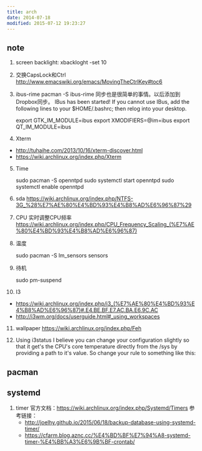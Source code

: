 ```yaml
---
title: arch
date: 2014-07-18
modified: 2015-07-12 19:23:27
---
```


## note
1. screen backlight: xbackloght -set 10

2. 交换CapsLock和Ctrl	http://www.emacswiki.org/emacs/MovingTheCtrlKey#toc6

3. ibus-rime pacman -S ibus-rime
同步也是很简单的事情。以后添加到Dropbox同步。
IBus has been started! If you cannot use IBus, add the following lines to your $HOME/.bashrc; then relog into your desktop.

    export GTK_IM_MODULE=ibus
    export XMODIFIERS=@im=ibus
    export QT_IM_MODULE=ibus

4. Xterm
- http://tuhaihe.com/2013/10/16/xterm-discover.html
- https://wiki.archlinux.org/index.php/Xterm

5. Time

    sudo pacman -S openntpd
    sudo systemctl start openntpd
    sudo systemctl enable openntpd

6. sda  <https://wiki.archlinux.org/index.php/NTFS-3G_%28%E7%AE%80%E4%BD%93%E4%B8%AD%E6%96%87%29>

7. CPU 
实时调整CPU频率
<https://wiki.archlinux.org/index.php/CPU_Frequency_Scaling_(%E7%AE%80%E4%BD%93%E4%B8%AD%E6%96%87)>

8. 温度

    sudo pacman -S lm_sensors
    sensors

9. 待机

    sudo pm-suspend

10. I3
- <https://wiki.archlinux.org/index.php/i3_(%E7%AE%80%E4%BD%93%E4%B8%AD%E6%96%87)#.E4.BE.BF.E7.AC.BA.E6.9C.AC>
- <http://i3wm.org/docs/userguide.html#_using_workspaces>

11. wallpaper <https://wiki.archlinux.org/index.php/Feh>

12. Using i3status I believe you can change your configuration slightly so that it get's the CPU's core temperature directly from the /sys by providing a path to it's value. So change your rule to something like this:

## pacman

## systemd
1. timer
官方文档：<https://wiki.archlinux.org/index.php/Systemd/Timers>
参考链接：
    - <http://joelhy.github.io/2015/06/18/backup-database-using-systemd-timer/>
    - <https://cfarm.blog.aznc.cc/%E4%BD%BF%E7%94%A8-systemd-timer-%E4%BB%A3%E6%9B%BF-crontab/>
